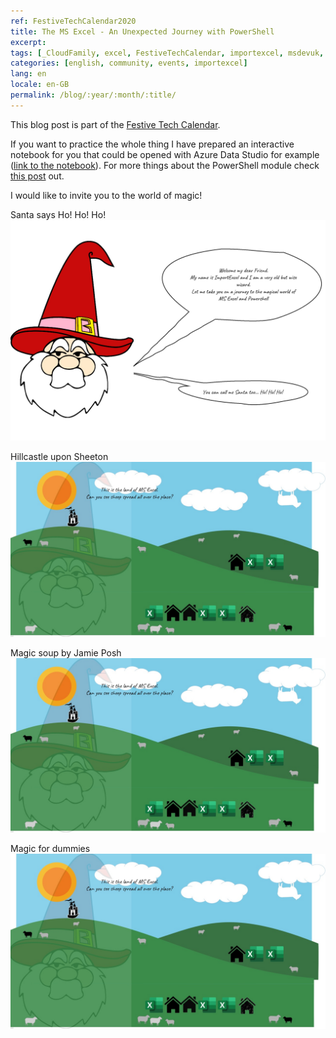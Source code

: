 ```yaml
---
ref: FestiveTechCalendar2020
title: The MS Excel - An Unexpected Journey with PowerShell
excerpt: 
tags: [_CloudFamily, excel, FestiveTechCalendar, importexcel, msdevuk, powershell, wip]
categories: [english, community, events, importexcel]
lang: en
locale: en-GB
permalink: /blog/:year/:month/:title/
---
```



This blog post is part of the [Festive Tech Calendar](https://festivetechcalendar.com/).

If you want to practice the whole thing I have prepared an interactive notebook for you that could be opened with Azure Data Studio for example ([link to the notebook](https://github.com/MikeyBronowski/Presentations/tree/main/2020/FestiveTechCalendar)). For more things about the PowerShell module check [this post](https://www.bronowski.it/blog/2020/12/how-to-excel-with-powershell-importexcel/) out.

I would like to invite you to the world of magic!

Santa says Ho! Ho! Ho!
![Santa says Ho! Ho! Ho!](/assets/images/20201228-festivetechcalendar/festivetechcalendar2020-01.jpg)


Hillcastle upon Sheeton
![Hillcastle upon Sheeton](/assets/images/20201228-festivetechcalendar/festivetechcalendar2020-02.jpg)


Magic soup by Jamie Posh
![Magic soup by Jamie Posh](/assets/images/20201228-festivetechcalendar/festivetechcalendar2020-02.jpg)


Magic for dummies
![Magic for dummies](/assets/images/20201228-festivetechcalendar/festivetechcalendar2020-02.jpg)